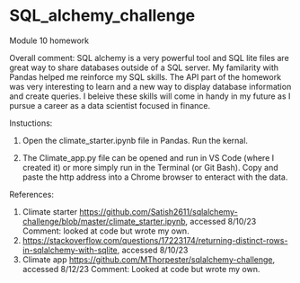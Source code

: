 # SQL_alchemy_challenge
Module 10 homework

Overall comment: SQL alchemy is a very powerful tool and SQL lite files are great way to share databases outside of a SQL server. My familarity with Pandas helped me reinforce my SQL skills. The API part of the homework was very interesting to learn and a new way to display database information and create queries. I beleive these skills will come in handy in my future as I pursue a career as a data scientist focused in finance. 

Instuctions: 
1) Open the climate_starter.ipynb file in Pandas. Run the kernal. 

2) The Climate_app.py file can be opened and run in VS Code (where I created it) or more simply run in the Terminal (or Git Bash). Copy and paste the http address into a Chrome browser to enteract with the data. 

References: 
1) Climate starter https://github.com/Satish2611/sqlalchemy-challenge/blob/master/climate_starter.ipynb, accessed 8/10/23
    Comment: looked at code but wrote my own.
2) https://stackoverflow.com/questions/17223174/returning-distinct-rows-in-sqlalchemy-with-sqlite, accessed 8/10/23
3) Climate app https://github.com/MThorpester/sqlalchemy-challenge, accessed 8/12/23
    Comment: Looked at code but wrote my own. 
